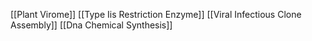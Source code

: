 [[Plant Virome]]
[[Type Iis Restriction Enzyme]]
[[Viral Infectious Clone Assembly]]
[[Dna Chemical Synthesis]]
